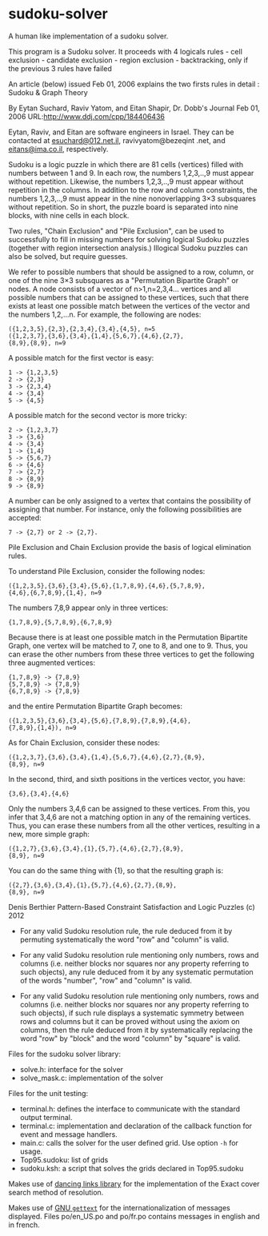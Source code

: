 # sudoku-solver
A human like implementation of a sudoku solver.

This program is a Sudoku solver.
It proceeds with 4 logicals rules
    - cell exclusion
    - candidate exclusion
    - region exclusion
    - backtracking, only if the previous 3 rules have failed

An article (below) issued Feb 01, 2006 explains the two firsts rules in detail :
Sudoku & Graph Theory

By Eytan Suchard, Raviv Yatom, and Eitan Shapir,  Dr. Dobb's Journal
Feb 01, 2006
URL:http://www.ddj.com/cpp/184406436

Eytan, Raviv, and Eitan are software engineers in Israel. They can be contacted
at esuchard@012.net.il, ravivyatom@bezeqint .net, and eitans@ima.co.il,
respectively.

Sudoku is a logic puzzle in which there are 81 cells (vertices) filled with
numbers between 1 and 9. In each row, the numbers 1,2,3,..,9 must appear without
repetition. Likewise, the numbers 1,2,3,..,9 must appear without repetition in
the columns. In addition to the row and column constraints, the numbers
1,2,3,..,9 must appear in the nine nonoverlapping 3×3 subsquares without
repetition. So in short, the puzzle board is separated into nine blocks, with
nine cells in each block.

Two rules, "Chain Exclusion" and "Pile Exclusion", can be used to successfully
to fill in missing numbers for solving logical Sudoku puzzles (together with
region intersection analysis.)
Illogical Sudoku puzzles can also be solved, but require guesses.

We refer to possible numbers that should be assigned to a row, column, or one of
the nine 3×3 subsquares as a "Permutation Bipartite Graph" or nodes. A node
consists of a vector of n>1,n=2,3,4... vertices and all possible numbers that
can be assigned to these vertices, such that there exists at least one possible
match between the vertices of the vector and the numbers 1,2,...n.
For example, the following are nodes:

    ({1,2,3,5},{2,3},{2,3,4},{3,4},{4,5}, n=5
    ({1,2,3,7},{3,6},{3,4},{1,4},{5,6,7},{4,6},{2,7},
    {8,9},{8,9}, n=9

A possible match for the first vector is easy:

    1 -> {1,2,3,5}
    2 -> {2,3}
    3 -> {2,3,4}
    4 -> {3,4}
    5 -> {4,5}

A possible match for the second vector is more tricky:

    2 -> {1,2,3,7}
    3 -> {3,6}
    4 -> {3,4}
    1 -> {1,4}
    5 -> {5,6,7}
    6 -> {4,6}
    7 -> {2,7}
    8 -> {8,9}
    9 -> {8,9}

A number can be only assigned to a vertex that contains the possibility of
assigning that number. For instance, only the following possibilities are
accepted:

    7 -> {2,7} or 2 -> {2,7}.

Pile Exclusion and Chain Exclusion provide the basis of logical elimination
rules.

To understand Pile Exclusion, consider the following nodes:

    ({1,2,3,5},{3,6},{3,4},{5,6},{1,7,8,9},{4,6},{5,7,8,9},
    {4,6},{6,7,8,9},{1,4}, n=9

The numbers 7,8,9 appear only in three vertices:

    {1,7,8,9},{5,7,8,9},{6,7,8,9}

Because there is at least one possible match in the Permutation Bipartite Graph,
one vertex will be matched to 7, one to 8, and one to 9. Thus, you can erase the
other numbers from these three vertices to get the following three augmented
vertices:

    {1,7,8,9} -> {7,8,9}
    {5,7,8,9} -> {7,8,9}
    {6,7,8,9} -> {7,8,9}

and the entire Permutation Bipartite Graph becomes:

    ({1,2,3,5},{3,6},{3,4},{5,6},{7,8,9},{7,8,9},{4,6},
    {7,8,9},{1,4}), n=9

As for Chain Exclusion, consider these nodes:

    ({1,2,3,7},{3,6},{3,4},{1,4},{5,6,7},{4,6},{2,7},{8,9},
    {8,9}, n=9

In the second, third, and sixth positions in the vertices vector, you have:

    {3,6},{3,4},{4,6}

Only the numbers 3,4,6 can be assigned to these vertices. From this, you infer
that 3,4,6 are not a matching option in any of the remaining vertices. Thus, you
can erase these numbers from all the other vertices, resulting in a new, more
simple graph:

    ({1,2,7},{3,6},{3,4},{1},{5,7},{4,6},{2,7},{8,9},
    {8,9}, n=9

You can do the same thing with {1}, so that the resulting graph is:

    ({2,7},{3,6},{3,4},{1},{5,7},{4,6},{2,7},{8,9},
    {8,9}, n=9

Denis Berthier
Pattern-Based Constraint Satisfaction and Logic Puzzles (c) 2012
- For any valid Sudoku resolution rule, the rule deduced from it by permuting
  systematically the word "row" and "column" is valid.

- For any valid Sudoku resolution rule mentioning only numbers, rows and columns
  (i.e. neither blocks nor squares nor any property referring to such objects),
  any rule deduced from it by any systematic permutation of the words "number",
  "row" and "column" is valid.

- For any valid Sudoku resolution rule mentioning only numbers, rows and columns
  (i.e. neither blocks nor squares nor any property referring to such objects),
  if such rule displays a systematic symmetry between rows and columns but it can
  be proved without using the axiom on columns, then the rule deduced from it by
  systematically replacing the word "row" by "block" and the word "column" by
  "square" is valid.



Files for the sudoku solver library:
- solve.h: interface for the solver
- solve_mask.c: implementation of the solver

Files for the unit testing:
- terminal.h: defines the interface to communicate with the standard output terminal.
- terminal.c: implementation and declaration of the callback function for event and message handlers.
- main.c: calls the solver for the user defined grid. Use option `-h` for usage.
- Top95.sudoku: list of grids
- sudoku.ksh: a script that solves the grids declared in Top95.sudoku

Makes use of [dancing links library](https://github.com/farhiongit/dancing-links) for the implementation of the
Exact cover search method of resolution.

Makes use of [GNU `gettext`](https://www.gnu.org/software/gettext/manual/index.html) for the internationalization of messages displayed.
Files po/en_US.po and po/fr.po contains messages in english and in french.

